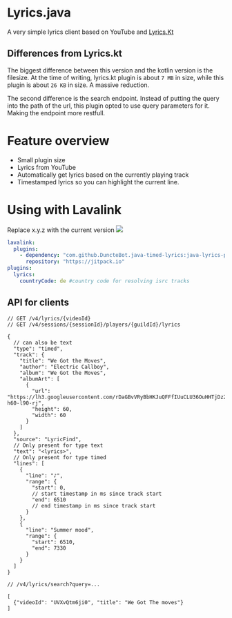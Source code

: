 # Lyrics.java
A very simple lyrics client based on YouTube and [Lyrics.Kt](https://github.com/DRSchlaubi/lyrics.kt)

## Differences from Lyrics.kt
The biggest difference between this version and the kotlin version is the filesize.
At the time of writing, lyrics.kt plugin is about `7 MB` in size, while this plugin is about `26 KB` in size. A massive reduction.

The second difference is the search endpoint. 
Instead of putting the query into the path of the url, this plugin opted to use query parameters for it.
Making the endpoint more restfull.

# Feature overview
- Small plugin size
- Lyrics from YouTube
- Automatically get lyrics based on the currently playing track
- Timestamped lyrics so you can highlight the current line.

# Using with Lavalink

Replace x.y.z with the current version [![](https://jitpack.io/v/DuncteBot/java-timed-lyrics.svg)](https://jitpack.io/#DuncteBot/java-timed-lyrics)

```yaml
lavalink:
  plugins:
    - dependency: "com.github.DuncteBot.java-timed-lyrics:java-lyrics-plugin:x.y.z"
      repository: "https://jitpack.io"
plugins:
  lyrics:
    countryCode: de #country code for resolving isrc tracks
```

## API for clients
```json5
// GET /v4/lyrics/{videoId}
// GET /v4/sessions/{sessionId}/players/{guildId}/lyrics

{
  // can also be text
  "type": "timed",
  "track": {
    "title": "We Got the Moves",
    "author": "Electric Callboy",
    "album": "We Got the Moves",
    "albumArt": [
      {
        "url": "https://lh3.googleusercontent.com/rDaGBvVRyBbHKJuQFFfIUuCLU36OuHHTjDz2u9xDwbIgD2MWM_P6L2L01IOOtoJvi7ks43OFeCqx0cRp=w60-h60-l90-rj",
        "height": 60,
        "width": 60
      }
    ]
  },
  "source": "LyricFind",
  // Only present for type text
  "text": "<lyrics>",
  // Only present for type timed
  "lines": [
    {
      "line": "♪",
      "range": {
        "start": 0,
        // start timestamp in ms since track start
        "end": 6510
        // end timestamp in ms since track start
      }
    },
    {
      "line": "Summer mood",
      "range": {
        "start": 6510,
        "end": 7330
      }
    }
  ]
}
```
```json5
// /v4/lyrics/search?query=...

[
  {"videoId": "UVXvQtm6ji0", "title": "We Got The moves"}
]
```
